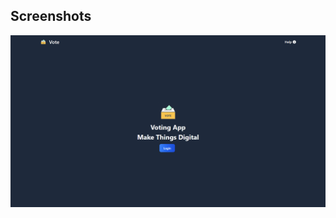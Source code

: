 ## Screenshots

![Screenshot](https://github.com/puran66/Voting-app-ReactJs/blob/main/Images/Main.png)
